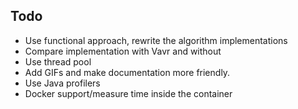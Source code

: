 ## Todo

- Use functional approach, rewrite the algorithm implementations
- Compare implementation with Vavr and without
- Use thread pool
- Add GIFs and make documentation more friendly.
- Use Java profilers
- Docker support/measure time inside the container
